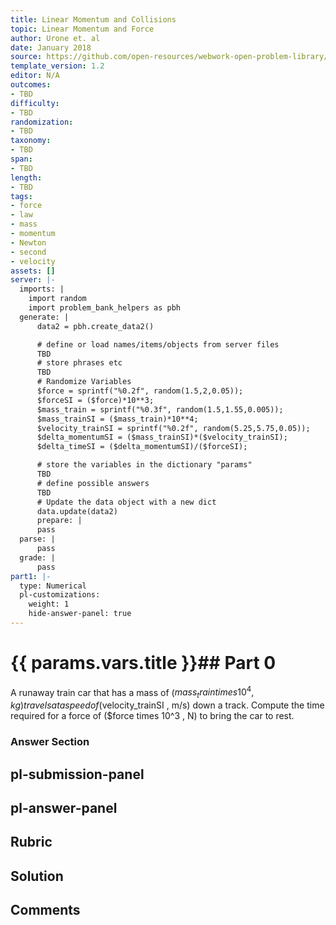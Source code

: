 ```yaml
---
title: Linear Momentum and Collisions
topic: Linear Momentum and Force
author: Urone et. al
date: January 2018
source: https://github.com/open-resources/webwork-open-problem-library/tree/master/Contrib/BrockPhysics/College_Physics_Urone/8.Linear_Momentum_and_Collisions/8-01.Linear_Momentum_and_Force/NU_U17_08_01_005.pg
template_version: 1.2
editor: N/A
outcomes:
- TBD
difficulty:
- TBD
randomization:
- TBD
taxonomy:
- TBD
span:
- TBD
length:
- TBD
tags:
- force
- law
- mass
- momentum
- Newton
- second
- velocity
assets: []
server: |-
  imports: |
    import random
    import problem_bank_helpers as pbh
  generate: |
      data2 = pbh.create_data2()

      # define or load names/items/objects from server files
      TBD
      # store phrases etc
      TBD
      # Randomize Variables
      $force = sprintf("%0.2f", random(1.5,2,0.05));
      $forceSI = ($force)*10**3;
      $mass_train = sprintf("%0.3f", random(1.5,1.55,0.005));
      $mass_trainSI = ($mass_train)*10**4;
      $velocity_trainSI = sprintf("%0.2f", random(5.25,5.75,0.05));
      $delta_momentumSI = ($mass_trainSI)*($velocity_trainSI);
      $delta_timeSI = ($delta_momentumSI)/($forceSI);

      # store the variables in the dictionary "params"
      TBD
      # define possible answers
      TBD
      # Update the data object with a new dict
      data.update(data2)
      prepare: |
      pass
  parse: |
      pass
  grade: |
      pass
part1: |-
  type: Numerical
  pl-customizations:
    weight: 1
    hide-answer-panel: true
---
```


# {{ params.vars.title }}## Part 0 
A runaway train car that has a mass of ($mass_train times 10^4 , kg) travels at a speed of ($velocity_trainSI , m/s) down a track. Compute the time required for a force of ($force times 10^3 , N) to bring the car to rest. 


### Answer Section 


## pl-submission-panel 


## pl-answer-panel 


## Rubric 


## Solution 


## Comments 


